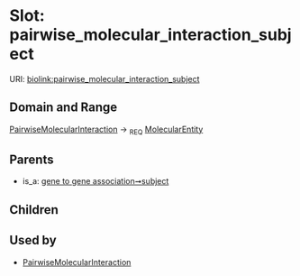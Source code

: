 
# Slot: pairwise_molecular_interaction_subject




URI: [biolink:pairwise_molecular_interaction_subject](https://w3id.org/biolink/vocab/pairwise_molecular_interaction_subject)


## Domain and Range

[PairwiseMolecularInteraction](PairwiseMolecularInteraction.md) &#8594;  <sub>REQ</sub> [MolecularEntity](MolecularEntity.md)

## Parents

 *  is_a: [gene to gene association➞subject](gene_to_gene_association_subject.md)

## Children


## Used by

 * [PairwiseMolecularInteraction](PairwiseMolecularInteraction.md)
